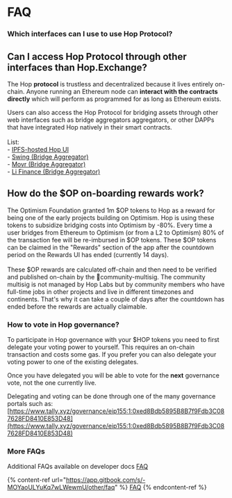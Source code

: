 # FAQ

### Which interfaces can I use to use Hop Protocol?

## Can I access Hop Protocol through other interfaces than Hop.Exchange?

The Hop **protocol** is trustless and decentralized because it lives entirely on-chain. Anyone running an Ethereum node can **interact with the contracts directly** which will perform as programmed for as long as Ethereum exists.&#x20;

Users can also access the Hop Protocol for bridging assets through other web interfaces such as bridge aggregators aggregators, or other DAPPs that have integrated Hop natively in their smart contracts.\
\
List:\
\- [IPFS-hosted Hop UI](https://hop-exchange.ipns.dweb.link/)\
\- [Swing (Bridge Aggregator)](https://app.swing.xyz/bridge)\
\- [Movr (Bridge Aggregator)](https://app.fund.movr.network/)\
\- [Li Finance (Bridge Aggregator)](https://li.finance/)

## How do the $OP on-boarding rewards work?

The Optimism Foundation granted 1m $OP tokens to Hop as a reward for being one of the early projects building on Optimism. Hop is using these tokens to subsidize bridging costs into Optimism by -80%. Every time a user bridges from Ethereum to Optimism (or from a L2 to Optimism) 80% of the transaction fee will be re-imbursed in $OP tokens. These $OP tokens can be claimed in the "Rewards" section of the app after the countdown period on the Rewards UI has ended (currently 14 days). \
\
These $OP rewards are calculated off-chain and then need to be verified and published on-chain by the 🔐community-multisig. The community multisig is not managed by Hop Labs but by community members who have full-time jobs in other projects and live in different timezones and continents. That's why it can take a couple of days after the countdown has ended before the rewards are actually claimable.

### How to vote in Hop governance?

To participate in Hop governance with your $HOP tokens you need to first delegate your voting power to yourself. This requires an on-chain transaction and costs some gas. If you prefer you can also delegate your voting power to one of the existing delegates.

Once you have delegated you will be able to vote for the **next** governance vote, not the one currently live.

Delegating and voting can be done through one of the many governance portals such as: [https://www.tally.xyz/governance/eip155:1:0xed8Bdb5895B8B7f9Fdb3C087628FD8410E853D48](https://www.tally.xyz/governance/eip155:1:0xed8Bdb5895B8B7f9Fdb3C087628FD8410E853D48)

### More FAQs

Additional FAQs available on developer docs [FAQ](https://app.gitbook.com/s/-MOYaoULYuKq7wLWewmU/other/faq)

{% content-ref url="https://app.gitbook.com/s/-MOYaoULYuKq7wLWewmU/other/faq" %}
[FAQ](https://app.gitbook.com/s/-MOYaoULYuKq7wLWewmU/other/faq)
{% endcontent-ref %}
